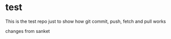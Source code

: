 # test
This is the test repo just to show how git commit, push, fetch and pull works


changes from sanket
